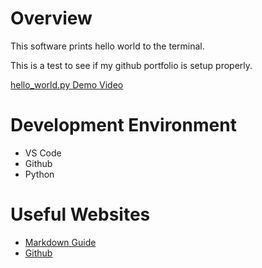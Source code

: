 # Overview

This software prints hello world to the terminal.

This is a test to see if my github portfolio is setup properly.

[hello_world.py Demo Video](https://youtu.be/rJY-yAQsFkw)

# Development Environment

- VS Code
- Github
- Python

# Useful Websites

* [Markdown Guide](https://www.markdownguide.org/cheat-sheet/)
* [Github](https://github.com/)